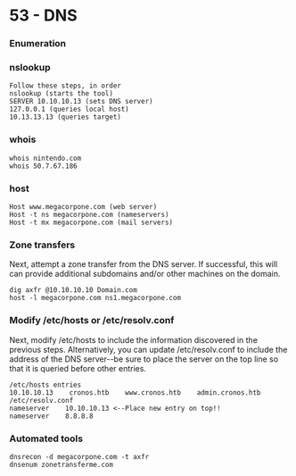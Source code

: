 # 53 - DNS

### Enumeration

### **nslookup**

```text
Follow these steps, in order
nslookup (starts the tool)
SERVER 10.10.10.13 (sets DNS server)
127.0.0.1 (queries local host)
10.13.13.13 (queries target)
```

### whois

```text
whois nintendo.com
whois 50.7.67.186
```

### host

```text
Host www.megacorpone.com (web server)
Host -t ns megacorpone.com (nameservers)
Host -t mx megacorpone.com (mail servers)
```

### Zone transfers

Next, attempt a zone transfer from the DNS server. If successful, this will can provide additional subdomains and/or other machines on the domain.

```text
dig axfr @10.10.10.10 Domain.com
host -l megacorpone.com ns1.megacorpone.com
```

###  Modify /etc/hosts or /etc/resolv.conf

Next, modify /etc/hosts to include the information discovered in the previous steps.  Alternatively, you can update /etc/resolv.conf to include the address of the DNS server--be sure to place the server on the top line so that it is queried before other entries.

```text
/etc/hosts entries
10.10.10.13    cronos.htb    www.cronos.htb    admin.cronos.htb
/etc/resolv.conf
nameserver    10.10.10.13 <--Place new entry on top!!
nameserver    8.8.8.8
```

### Automated tools

```text
dnsrecon -d megacorpone.com -t axfr
dnsenum zonetransferme.com
```

